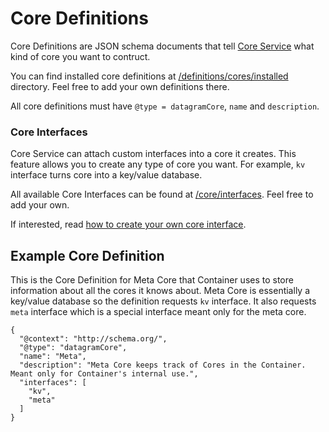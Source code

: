 # Core Definitions

Core Definitions are JSON schema documents that tell [Core Service](CORE_SERVICE.md) what kind of core you want to contruct.

You can find installed core definitions at [/definitions/cores/installed](/definitions/cores/installed) directory. Feel free to add your own definitions there.

All core definitions must have `@type = datagramCore`, `name` and `description`.

### Core Interfaces

Core Service can attach custom interfaces into a core it creates. This feature allows you to create any type of core you want. For example, `kv` interface turns core into a key/value database.

All available Core Interfaces can be found at [/core/interfaces](/core/interfaces). Feel free to add your own.

If interested, read [how to create your own core interface](/docs/how-to-use/CORE_INTERFACES.md).

## Example Core Definition

This is the Core Definition for Meta Core that Container uses to store information about all the cores it knows about. Meta Core is essentially a key/value database so  the definition requests `kv` interface. It also requests `meta` interface which is a special interface meant only for the meta core.

```
{
  "@context": "http://schema.org/",
  "@type": "datagramCore",
  "name": "Meta",
  "description": "Meta Core keeps track of Cores in the Container. Meant only for Container's internal use.",
  "interfaces": [
    "kv",
    "meta"
  ]
}
```